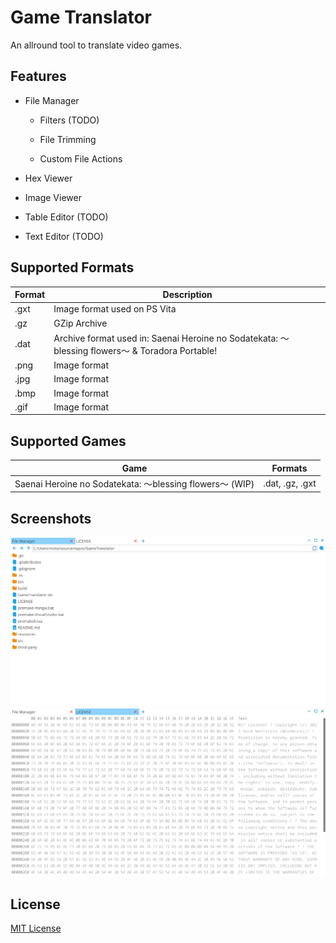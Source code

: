 # Game Translator

 An allround tool to translate video games.

## Features

- File Manager
  
  - Filters (TODO)
  
  - File Trimming
  
  - Custom File Actions

- Hex Viewer

- Image Viewer

- Table Editor (TODO)

- Text Editor (TODO)

## Supported Formats

| Format | Description                                                                                   |
| ------ | --------------------------------------------------------------------------------------------- |
| .gxt   | Image format used on PS Vita                                                                  |
| .gz    | GZip Archive                                                                                  |
| .dat   | Archive format used in: Saenai Heroine no Sodatekata: 〜blessing flowers〜 & Toradora Portable! |
| .png   | Image format                                                                                  |
| .jpg   | Image format                                                                                  |
| .bmp   | Image format                                                                                  |
| .gif   | Image format                                                                                  |

## Supported Games

| Game                                                   | Formats         |
| ------------------------------------------------------ | --------------- |
| Saenai Heroine no Sodatekata: 〜blessing flowers〜 (WIP) | .dat, .gz, .gxt |

## Screenshots

![image](resources/Screenshot.png)
![image](resources/Screenshot%202.png)

## License

[MIT License](https://github.com/Schmicki/GameTranslator/blob/main/LICENSE)
